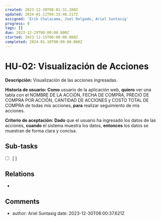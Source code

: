 ```yaml
---
created: 2023-12-30T08:01:31.280Z
updated: 2024-01-11T04:33:48.217Z
assigned: 'Erik Chalacama, Joel Delgado, Ariel Suntasig'
progress: 0
tags: []
due: 2023-12-29T00:00:00.000Z
started: 2023-12-15T00:00:00.000Z
completed: 2024-01-10T00:00:00.000Z
---
```


# HU-02: Visualización de Acciones

**Descripción:** Visualización de las acciones ingresadas.

**Historia de usuario:** **Como** usuario de la aplicación web, **quiero** ver una tabla con el NOMBRE DE LA ACCIÓN, FECHA DE COMPRA, PRECIO DE COMPRA POR ACCIÓN, CANTIDAD DE ACCIONES y COSTO TOTAL DE COMPRA de todas mis acciones, **para** realizar seguimiento de mis acciones.             

 **Criterio de aceptación:**  **Dado** que el usuario ha ingresado los datos de las acciones, **cuando** el sistema muestra los datos, **entonces** los datos se muestran de forma clara y concisa.

## Sub-tasks

- [ ] [ ]

## Relations

- [](.md)

## Comments

- author: Ariel Suntasig
  date: 2023-12-30T08:00:37.621Z
  
